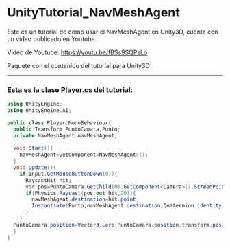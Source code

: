 # UnityTutorial_NavMeshAgent
Este es un tutorial de como usar el NavMeshAgent en Unity3D, cuenta con un video publicado en Youtube.

Video de Youtube: https://youtu.be/fBSs9SQPsLo

Paquete con el contenido del tutorial para Unity3D: 

---

### Esta es la clase Player.cs del tutorial:
```c#
using UnityEngine;
using UnityEngine.AI;

public class Player:MonoBehaviour{
  public Transform PuntoCamara,Punto;
  private NavMeshAgent navMeshAgent;
  
  void Start(){
    navMeshAgent=GetComponent<NavMeshAgent>();
  }
  void Update(){
    if(Input.GetMouseButtonDown(0)){
      RaycastHit hit;
      var pos=PuntoCamara.GetChild(0).GetComponent<Camera>().ScreenPointToRay(Input.mousePosition);
      if(Physics.Raycast(pos,out hit,20)){
        navMeshAgent.destination=hit.point;
        Instantiate(Punto,navMeshAgent.destination,Quaternion.identity);
      }
    }
  PuntoCamara.position=Vector3.Lerp(PuntoCamara.position,transform.position,5*Time.deltaTime);
  }
}
```
